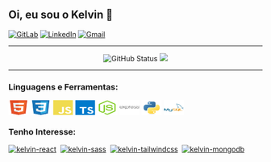 ## Oi, eu sou o Kelvin 👋

[![GitLab](https://img.shields.io/badge/GitLab-330F63?style=for-the-badge&logo=gitlab&logoColor=white)](https://gitlab.devops.ifrn.edu.br/kelvin.marques)
[![LinkedIn](https://img.shields.io/badge/LinkedIn-0077B5?style=for-the-badge&logo=linkedin&logoColor=white)](https://www.linkedin.com/in/kelvin-marques-dev/)
[![Gmail](https://img.shields.io/badge/Gmail-D14836?style=for-the-badge&logo=gmail&logoColor=white)](mailto:kelvinmarquesk@gmail.com)

---

<div align="center">
    <img height="170px" alt="GitHub Status" src="https://github-readme-stats.vercel.app/api?username=iKelvinDev&theme=tokyonight&show_icons=true"/>
    <img height="170px" src="https://github-readme-stats.vercel.app/api/top-langs/?username=iKelvinDev&layout=compact&theme=tokyonight"/>
</div>

---

### Linguagens e Ferramentas:

<div style="display: inline_block">
  <img align="center" alt="Kelvin-HTML" height="30" width="40" src="https://raw.githubusercontent.com/devicons/devicon/master/icons/html5/html5-original.svg">
  <img align="center" alt="Kelvin-CSS" height="30" width="40" src="https://raw.githubusercontent.com/devicons/devicon/master/icons/css3/css3-original.svg">
  <img align="center" alt="Kelvin-JS" height="30" width="40" src="https://raw.githubusercontent.com/devicons/devicon/master/icons/javascript/javascript-plain.svg">
  <img align="center" alt="KelvinTS" height="30" width="40" src="https://raw.githubusercontent.com/devicons/devicon/master/icons/typescript/typescript-plain.svg">
  <!---<img align="center" alt="Kelvin-Angular" height="30" width="40" src="https://raw.githubusercontent.com/devicons/devicon/master/icons/angularjs/angularjs-original.svg">-->
  <img align="center" alt="Kelvin-NodeJS" height="30" width="40" src="https://raw.githubusercontent.com/devicons/devicon/master/icons/nodejs/nodejs-plain.svg">
  <img align="center" alt="Kelvin-ExpressJS" height="30" width="40" src="https://raw.githubusercontent.com/devicons/devicon/master/icons/express/express-original-wordmark.svg">
  <img align="center" alt="Kelvin-Python" height="30" width="40" src="https://raw.githubusercontent.com/devicons/devicon/master/icons/python/python-original.svg">
  <img align="center" alt="Kelvin-MySQL" height="30" width="40" src="https://raw.githubusercontent.com/devicons/devicon/master/icons/mysql/mysql-original-wordmark.svg">
</div>

### Tenho Interesse:

<p>
    <a href="https://reactjs.org/" target="_blank" rel="noreferrer"> <img src="https://cdn.jsdelivr.net/gh/devicons/devicon/icons/react/react-original.svg" alt="kelvin-react" width="30" height="35"/></a>&nbsp;
    <a href="https://sass-lang.com/" target="_blank" rel="noreferrer"> <img src="https://cdn.jsdelivr.net/gh/devicons/devicon/icons/sass/sass-original.svg" alt="kelvin-sass" width="30" height="35"/></a>&nbsp;
    <a href="https://tailwindcss.com/" target="_blank" rel="noreferrer"> <img src="https://cdn.jsdelivr.net/gh/devicons/devicon/icons/tailwindcss/tailwindcss-plain.svg" alt="kelvin-tailwindcss" width="30" height="35"/></a>&nbsp;
    <a href="https://www.mongodb.com/" target="_blank" rel="noreferrer"> <img src="https://cdn.jsdelivr.net/gh/devicons/devicon/icons/mongodb/mongodb-original.svg" alt="kelvin-mongodb" width="30" height="35"/></a>&nbsp;
</p>
